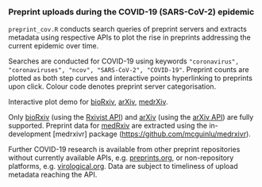 ### Preprint uploads during the COVID-19 (SARS-CoV-2) epidemic

`preprint_cov.R` conducts search queries of preprint servers and extracts metadata using respective APIs to plot the rise in preprints addressing the current epidemic over time.

Searches are conducted for COVID-19 using keywords `"coronavirus", "coronaviruses", "ncov", "SARS-CoV-2", "COVID-19"`. Preprint counts are plotted as both step curves and interactive points hyperlinking to preprints upon click. Colour code denotes preprint server categorisation.

Interactive plot demo for [bioRxiv](https://lbrierley.github.io/cov_preprints/biorxiv_cov_preprints.html), [arXiv](https://lbrierley.github.io/cov_preprints/arxiv_cov_preprints.html), [medrXiv](https://lbrierley.github.io/cov_preprints/medrxiv_cov_preprints.html). 

Only [bioRxiv](https://biorxiv.org) (using the [Rxivist API](https://rxivist.org/)) and [arXiv](https://arxiv.org) (using the [arXiv API](https://arxiv.org/help/api)) are fully supported. Preprint data for [medRxiv](https://medrxiv.org) are extracted using the in-development [medrxivr] package (https://github.com/mcguinlu/medrxivr). 

Further COVID-19 research is available from other preprint repositories without currently available APIs, e.g. [preprints.org](https://www.preprints.org), or non-repository platforms, e.g. [virological.org](https://virological.org). Data are subject to timeliness of upload metadata reaching the API.
